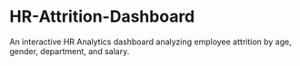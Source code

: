 # HR-Attrition-Dashboard
An interactive HR Analytics dashboard analyzing employee attrition by age, gender, department, and salary.
